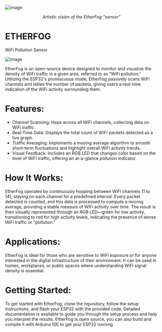 ![image](https://github.com/invpe/ETHERFOG/assets/106522950/6efdde3d-2a52-4932-a277-3117ba8989a3)

<p align="center">
  <i>Artistic vision of the EtherFog "sensor"</i>
</p> 

# ETHERFOG
WiFi Pollution Sensor

![image](https://github.com/invpe/ETHERFOG/assets/106522950/a111f4a4-e36d-4327-8d8a-76a9c8a21ae4)

EtherFog is an open-source device designed to monitor and visualize the density of WiFi traffic in a given area, referred to as "WiFi pollution." Utilizing the ESP32's promiscuous mode, EtherFog passively scans WiFi channels and tallies the number of packets, giving users a real-time indication of the WiFi activity surrounding them.

# Features:

- Channel Scanning: Hops across all WiFi channels, collecting data on WiFi traffic.
- Real-Time Data: Displays the total count of WiFi packets detected as a live graph.
- Traffic Averaging: Implements a moving average algorithm to smooth short-term fluctuations and highlight overall WiFi activity trends.
- Visual Feedback: Includes an RGB LED that changes color based on the level of WiFi traffic, offering an at-a-glance pollution indicator.

# How It Works:

EtherFog operates by continuously hopping between WiFi channels (1 to 14), staying on each channel for a predefined interval. Every packet detected is counted, and this data is processed to compute a moving average, providing a stable measure of WiFi activity over time. The result is then visually represented through an RGB LED—green for low activity, transitioning to red for high activity levels, indicating the presence of dense WiFi traffic or "pollution."


# Applications:

EtherFog is ideal for those who are sensitive to WiFi exposure or for anyone interested in the digital infrastructure of their environment. It can be used in homes, workplaces, or public spaces where understanding WiFi signal density is essential.

# Getting Started:

To get started with EtherFog, clone the repository, follow the setup instructions, and flash your ESP32 with the provided code. Detailed documentation is available to guide you through the setup process and help you interpret the results. EtherFog is open source, you can also build and compile it with Arduino IDE to get your ESP32 running.
